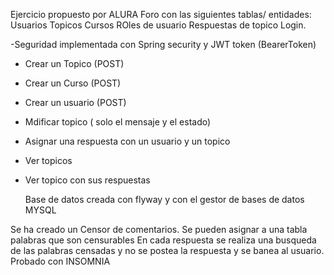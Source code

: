 Ejercicio propuesto por ALURA
Foro con las siguientes tablas/ entidades:
Usuarios
Topicos
Cursos
ROles de usuario
Respuestas de topico
Login.

-Seguridad implementada con Spring security y JWT token (BearerToken)
- Crear un Topico (POST)
- Crear un Curso (POST)
- Crear un usuario (POST)
- Mdificar topico ( solo el mensaje y el estado)
- Asignar una respuesta con un usuario y un topico
- Ver topicos
- Ver topico con sus respuestas

  Base de datos creada con flyway y con el gestor de bases de datos MYSQL

 Se ha creado un Censor de comentarios. Se pueden asignar a una tabla palabras que son censurables
 En cada respuesta se realiza una busqueda de las palabras censadas y no se postea la respuesta y se banea al usuario.
 Probado con INSOMNIA
 
 
